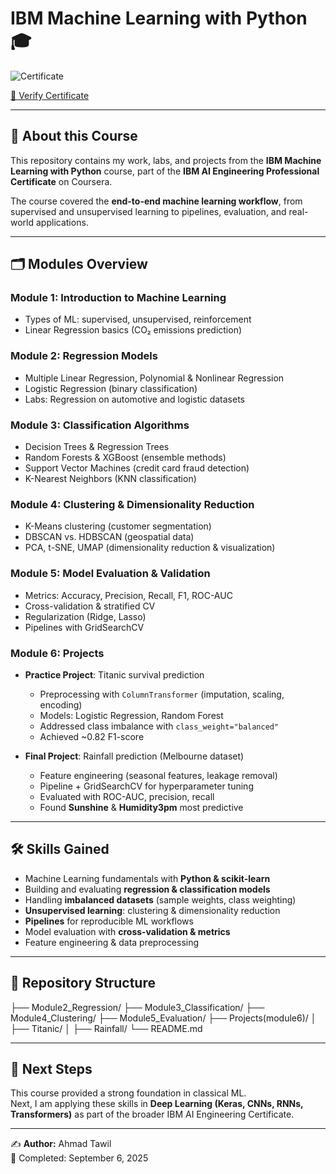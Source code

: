 # IBM Machine Learning with Python 🎓

![Certificate](ibm-machine-learning-with-python.png)

[🔗 Verify Certificate](https://coursera.org/verify/6LCA1C1WPLSC)

---

## 📘 About this Course
This repository contains my work, labs, and projects from the **IBM Machine Learning with Python** course, part of the **IBM AI Engineering Professional Certificate** on Coursera.  

The course covered the **end-to-end machine learning workflow**, from supervised and unsupervised learning to pipelines, evaluation, and real-world applications.

---

## 🗂️ Modules Overview  

### **Module 1: Introduction to Machine Learning**
- Types of ML: supervised, unsupervised, reinforcement  
- Linear Regression basics (CO₂ emissions prediction)  

### **Module 2: Regression Models**
- Multiple Linear Regression, Polynomial & Nonlinear Regression  
- Logistic Regression (binary classification)  
- Labs: Regression on automotive and logistic datasets  

### **Module 3: Classification Algorithms**
- Decision Trees & Regression Trees  
- Random Forests & XGBoost (ensemble methods)  
- Support Vector Machines (credit card fraud detection)  
- K-Nearest Neighbors (KNN classification)  

### **Module 4: Clustering & Dimensionality Reduction**
- K-Means clustering (customer segmentation)  
- DBSCAN vs. HDBSCAN (geospatial data)  
- PCA, t-SNE, UMAP (dimensionality reduction & visualization)  

### **Module 5: Model Evaluation & Validation**
- Metrics: Accuracy, Precision, Recall, F1, ROC-AUC  
- Cross-validation & stratified CV  
- Regularization (Ridge, Lasso)  
- Pipelines with GridSearchCV  

### **Module 6: Projects**
- **Practice Project**: Titanic survival prediction  
  - Preprocessing with `ColumnTransformer` (imputation, scaling, encoding)  
  - Models: Logistic Regression, Random Forest  
  - Addressed class imbalance with `class_weight="balanced"`  
  - Achieved ~0.82 F1-score  

- **Final Project**: Rainfall prediction (Melbourne dataset)  
  - Feature engineering (seasonal features, leakage removal)  
  - Pipeline + GridSearchCV for hyperparameter tuning  
  - Evaluated with ROC-AUC, precision, recall  
  - Found **Sunshine** & **Humidity3pm** most predictive  

---

## 🛠️ Skills Gained
- Machine Learning fundamentals with **Python & scikit-learn**  
- Building and evaluating **regression & classification models**  
- Handling **imbalanced datasets** (sample weights, class weighting)  
- **Unsupervised learning**: clustering & dimensionality reduction  
- **Pipelines** for reproducible ML workflows  
- Model evaluation with **cross-validation & metrics**  
- Feature engineering & data preprocessing  

---

## 📂 Repository Structure
├── Module2_Regression/
├── Module3_Classification/
├── Module4_Clustering/
├── Module5_Evaluation/
├── Projects(module6)/
│ ├── Titanic/
│ ├── Rainfall/
└── README.md


---

## 🚀 Next Steps
This course provided a strong foundation in classical ML.  
Next, I am applying these skills in **Deep Learning (Keras, CNNs, RNNs, Transformers)** as part of the broader IBM AI Engineering Certificate.  

---

✍️ **Author:** Ahmad Tawil  
📅 Completed: September 6, 2025  

